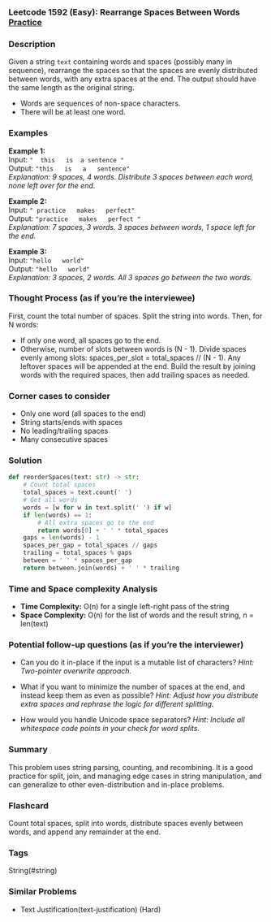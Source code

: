 ### Leetcode 1592 (Easy): Rearrange Spaces Between Words [Practice](https://leetcode.com/problems/rearrange-spaces-between-words)

### Description  
Given a string `text` containing words and spaces (possibly many in sequence), rearrange the spaces so that the spaces are evenly distributed between words, with any extra spaces at the end. The output should have the same length as the original string.
- Words are sequences of non-space characters.
- There will be at least one word.

### Examples  
**Example 1:**  
Input: `"  this   is  a sentence "`  
Output: `"this   is   a   sentence"`  
*Explanation: 9 spaces, 4 words. Distribute 3 spaces between each word, none left over for the end.*

**Example 2:**  
Input: `" practice   makes   perfect"`  
Output: `"practice   makes   perfect "`  
*Explanation: 7 spaces, 3 words. 3 spaces between words, 1 space left for the end.*

**Example 3:**  
Input: `"hello   world"`  
Output: `"hello   world"`  
*Explanation: 3 spaces, 2 words. All 3 spaces go between the two words.*

### Thought Process (as if you’re the interviewee)  
First, count the total number of spaces. Split the string into words. Then, for N words:
- If only one word, all spaces go to the end.
- Otherwise, number of slots between words is (N - 1). Divide spaces evenly among slots: spaces_per_slot = total_spaces // (N - 1). Any leftover spaces will be appended at the end.
Build the result by joining words with the required spaces, then add trailing spaces as needed.

### Corner cases to consider  
- Only one word (all spaces to the end)
- String starts/ends with spaces
- No leading/trailing spaces
- Many consecutive spaces

### Solution

```python
def reorderSpaces(text: str) -> str:
    # Count total spaces
    total_spaces = text.count(' ')
    # Get all words
    words = [w for w in text.split(' ') if w]
    if len(words) == 1:
        # All extra spaces go to the end
        return words[0] + ' ' * total_spaces
    gaps = len(words) - 1
    spaces_per_gap = total_spaces // gaps
    trailing = total_spaces % gaps
    between = ' ' * spaces_per_gap
    return between.join(words) + ' ' * trailing
```

### Time and Space complexity Analysis  
- **Time Complexity:** O(n) for a single left-right pass of the string
- **Space Complexity:** O(n) for the list of words and the result string, n = len(text)

### Potential follow-up questions (as if you’re the interviewer)  
- Can you do it in-place if the input is a mutable list of characters?
  *Hint: Two-pointer overwrite approach.*

- What if you want to minimize the number of spaces at the end, and instead keep them as even as possible?
  *Hint: Adjust how you distribute extra spaces and rephrase the logic for different splitting.*

- How would you handle Unicode space separators?
  *Hint: Include all whitespace code points in your check for word splits.*

### Summary
This problem uses string parsing, counting, and recombining. It is a good practice for split, join, and managing edge cases in string manipulation, and can generalize to other even-distribution and in-place problems.


### Flashcard
Count total spaces, split into words, distribute spaces evenly between words, and append any remainder at the end.

### Tags
String(#string)

### Similar Problems
- Text Justification(text-justification) (Hard)
